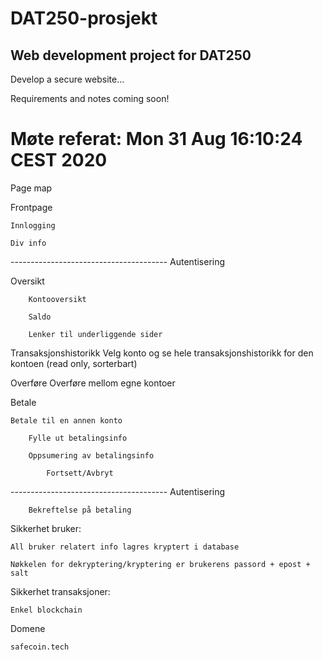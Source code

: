 # DAT250-prosjekt

## Web development project for DAT250

Develop a secure website...

Requirements and notes coming soon!

# Møte referat:       Mon 31 Aug 16:10:24 CEST 2020

Page map

Frontpage

    Innlogging

    Div info

--------------------------------------- Autentisering

Oversikt

        Kontooversikt

        Saldo

        Lenker til underliggende sider

Transaksjonshistorikk
    Velg konto og se hele transaksjonshistorikk for den kontoen (read only, sorterbart)

Overføre
    Overføre mellom egne kontoer

Betale

    Betale til en annen konto

        Fylle ut betalingsinfo

        Oppsumering av betalingsinfo

            Fortsett/Avbryt

--------------------------------------- Autentisering

        Bekreftelse på betaling


Sikkerhet bruker:

    All bruker relatert info lagres kryptert i database

    Nøkkelen for dekryptering/kryptering er brukerens passord + epost + salt


Sikkerhet transaksjoner:

    Enkel blockchain

Domene

    safecoin.tech



